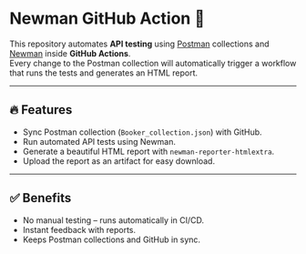 # Newman GitHub Action 🚀

This repository automates **API testing** using [Postman](https://www.postman.com/) collections and [Newman](https://github.com/postmanlabs/newman) inside **GitHub Actions**.  
Every change to the Postman collection will automatically trigger a workflow that runs the tests and generates an HTML report.

---

## 🔥 Features
- Sync Postman collection (`Booker_collection.json`) with GitHub.
- Run automated API tests using Newman.
- Generate a beautiful HTML report with `newman-reporter-htmlextra`.
- Upload the report as an artifact for easy download.

---

## ✅ Benefits
- No manual testing – runs automatically in CI/CD.
- Instant feedback with reports.
- Keeps Postman collections and GitHub in sync.
